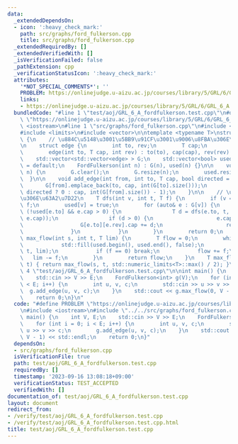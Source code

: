```yaml
---
data:
  _extendedDependsOn:
  - icon: ':heavy_check_mark:'
    path: src/graphs/ford_fulkerson.cpp
    title: src/graphs/ford_fulkerson.cpp
  _extendedRequiredBy: []
  _extendedVerifiedWith: []
  _isVerificationFailed: false
  _pathExtension: cpp
  _verificationStatusIcon: ':heavy_check_mark:'
  attributes:
    '*NOT_SPECIAL_COMMENTS*': ''
    PROBLEM: https://onlinejudge.u-aizu.ac.jp/courses/library/5/GRL/6/GRL_6_A
    links:
    - https://onlinejudge.u-aizu.ac.jp/courses/library/5/GRL/6/GRL_6_A
  bundledCode: "#line 1 \"test/aoj/GRL_6_A_fordfulkerson.test.cpp\"\n#define PROBLEM\
    \ \"https://onlinejudge.u-aizu.ac.jp/courses/library/5/GRL/6/GRL_6_A\"\n#include\
    \ <iostream>\n#line 1 \"src/graphs/ford_fulkerson.cpp\"\n#include <algorithm>\n\
    #include <limits>\n#include <vector>\n\ntemplate <typename T>\nstruct FordFulkerson\
    \ {\n    // \u884C\u5148\u3001\u5BB9\u91CF\u3001\u9006\u8FBA\u306E\u756A\u53F7\
    \n    struct edge {\n        int to, rev;\n        T cap;\n        edge() = default;\n\
    \        edge(int to, T cap, int rev) : to(to), cap(cap), rev(rev) {}\n    };\n\
    \    std::vector<std::vector<edge> > G;\n    std::vector<bool> used;\n\n    FordFulkerson()\
    \ = default;\n    FordFulkerson(int n) : G(n), used(n) {}\n\n    void init(int\
    \ n) {\n        G.clear();\n        G.resize(n);\n        used.resize(n);\n  \
    \  }\n\n    void add_edge(int from, int to, T cap, bool directed = true) {\n \
    \       G[from].emplace_back(to, cap, int(G[to].size()));\n        G[to].emplace_back(from,\
    \ directed ? 0 : cap, int(G[from].size()) - 1);\n    }\n\n    // \u5897\u52A0\u8DEF\
    \u306E\u63A2\u7D22\n    T dfs(int v, int t, T f) {\n        if (v == t) return\
    \ f;\n        used[v] = true;\n        for (auto& e : G[v]) {\n            if\
    \ (!used[e.to] && e.cap > 0) {\n                T d = dfs(e.to, t, std::min(f,\
    \ e.cap));\n                if (d > 0) {\n                    e.cap -= d;\n  \
    \                  G[e.to][e.rev].cap += d;\n                    return d;\n \
    \               }\n            }\n        }\n        return 0;\n    }\n\n    T\
    \ max_flow(int s, int t, T lim) {\n        T flow = 0;\n        while (1) {\n\
    \            std::fill(used.begin(), used.end(), false);\n            T f = dfs(s,\
    \ t, lim);\n            if (f == 0) break;\n            flow += f;\n         \
    \   lim -= f;\n        }\n        return flow;\n    }\n    T max_flow(int s, int\
    \ t) { return max_flow(s, t, std::numeric_limits<T>::max() / 2); }\n};\n#line\
    \ 4 \"test/aoj/GRL_6_A_fordfulkerson.test.cpp\"\n\nint main() {\n    int V, E;\n\
    \    std::cin >> V >> E;\n    FordFulkerson<int> g(V);\n    for (int i = 0; i\
    \ < E; i++) {\n        int u, v, c;\n        std::cin >> u >> v >> c;\n      \
    \  g.add_edge(u, v, c);\n    }\n    std::cout << g.max_flow(0, V - 1) << std::endl;\n\
    \    return 0;\n}\n"
  code: "#define PROBLEM \"https://onlinejudge.u-aizu.ac.jp/courses/library/5/GRL/6/GRL_6_A\"\
    \n#include <iostream>\n#include \"../../src/graphs/ford_fulkerson.cpp\"\n\nint\
    \ main() {\n    int V, E;\n    std::cin >> V >> E;\n    FordFulkerson<int> g(V);\n\
    \    for (int i = 0; i < E; i++) {\n        int u, v, c;\n        std::cin >>\
    \ u >> v >> c;\n        g.add_edge(u, v, c);\n    }\n    std::cout << g.max_flow(0,\
    \ V - 1) << std::endl;\n    return 0;\n}"
  dependsOn:
  - src/graphs/ford_fulkerson.cpp
  isVerificationFile: true
  path: test/aoj/GRL_6_A_fordfulkerson.test.cpp
  requiredBy: []
  timestamp: '2023-09-16 13:08:18+09:00'
  verificationStatus: TEST_ACCEPTED
  verifiedWith: []
documentation_of: test/aoj/GRL_6_A_fordfulkerson.test.cpp
layout: document
redirect_from:
- /verify/test/aoj/GRL_6_A_fordfulkerson.test.cpp
- /verify/test/aoj/GRL_6_A_fordfulkerson.test.cpp.html
title: test/aoj/GRL_6_A_fordfulkerson.test.cpp
---
```

